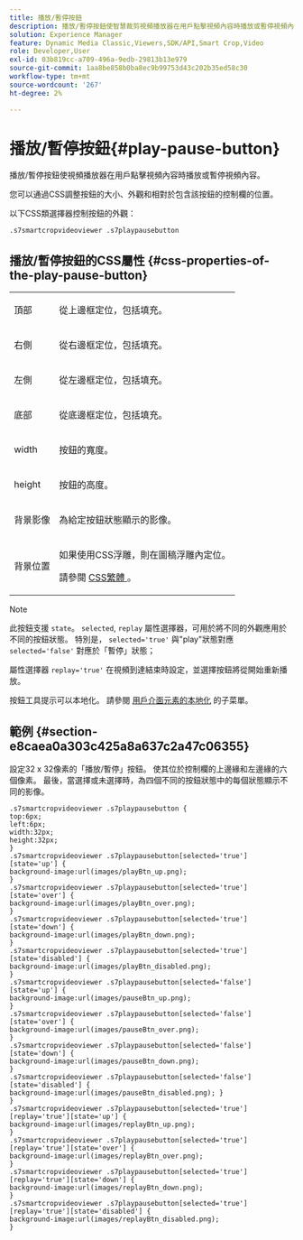 ```yaml
---
title: 播放/暫停按鈕
description: 播放/暫停按鈕使智慧裁剪視頻播放器在用戶點擊視頻內容時播放或暫停視頻內容。
solution: Experience Manager
feature: Dynamic Media Classic,Viewers,SDK/API,Smart Crop,Video
role: Developer,User
exl-id: 03b819cc-a709-496a-9edb-29813b13e979
source-git-commit: 1aa8be858b0ba8ec9b99753d43c202b35ed58c30
workflow-type: tm+mt
source-wordcount: '267'
ht-degree: 2%

---
```


# 播放/暫停按鈕{#play-pause-button}

播放/暫停按鈕使視頻播放器在用戶點擊視頻內容時播放或暫停視頻內容。

<!--<a id="section_061E550C1C1D4DB2BD663A898895B38C"></a>-->

您可以通過CSS調整按鈕的大小、外觀和相對於包含該按鈕的控制欄的位置。

以下CSS類選擇器控制按鈕的外觀：

```
.s7smartcropvideoviewer .s7playpausebutton
```

## 播放/暫停按鈕的CSS屬性 {#css-properties-of-the-play-pause-button}

<table id="table_C48C56E696304C9BAFEE71BA9EA9A174"> 
 <tbody> 
  <tr> 
   <td colname="col1"> <p> <span class="codeph"> 頂部 </span> </p> </td> 
   <td colname="col2"> <p>從上邊框定位，包括填充。 </p> </td> 
  </tr> 
  <tr> 
   <td colname="col1"> <p> <span class="codeph"> 右側 </span> </p> </td> 
   <td colname="col2"> <p>從右邊框定位，包括填充。 </p> </td> 
  </tr> 
  <tr> 
   <td colname="col1"> <p> <span class="codeph"> 左側 </span> </p> </td> 
   <td colname="col2"> <p>從左邊框定位，包括填充。 </p> </td> 
  </tr> 
  <tr> 
   <td colname="col1"> <p> <span class="codeph"> 底部 </span> </p> </td> 
   <td colname="col2"> <p> 從底邊框定位，包括填充。 </p> </td> 
  </tr> 
  <tr> 
   <td colname="col1"> <p> <span class="codeph"> width </span> </p> </td> 
   <td colname="col2"> <p>按鈕的寬度。 </p> </td> 
  </tr> 
  <tr> 
   <td colname="col1"> <p> <span class="codeph"> height </span> </p> </td> 
   <td colname="col2"> <p>按鈕的高度。 </p> </td> 
  </tr> 
  <tr> 
   <td colname="col1"> <p> <span class="codeph"> 背景影像 </span> </p> </td> 
   <td colname="col2"> <p>為給定按鈕狀態顯示的影像。 </p> </td> 
  </tr> 
  <tr> 
   <td colname="col1"> <p> <span class="codeph"> 背景位置 </span> </p> </td> 
   <td colname="col2"> <p> 如果使用CSS浮雕，則在圖稿浮雕內定位。 </p> <p>請參閱 <a href="../../../c-html5-aem-asset-viewers/c-html5-aem-smartcropvideo/c-html5-aem-smartcropvideo-viewer-customizingviewer/c-html5-aem-smartcropvideo-customizingviewer.md#section-9b6d8d601cb441d08214dada7bb4eddc" format="dita" scope="local"> CSS繁體 </a>。 </p> </td> 
  </tr> 
 </tbody> 
</table>

>[!NOTE]
>
>此按鈕支援 `state`。 `selected`, `replay` 屬性選擇器，可用於將不同的外觀應用於不同的按鈕狀態。 特別是， `selected='true'` 與&quot;play&quot;狀態對應 `selected='false'` 對應於「暫停」狀態；
>
>屬性選擇器 `replay='true'` 在視頻到達結束時設定，並選擇按鈕將從開始重新播放。

按鈕工具提示可以本地化。 請參閱 [用戶介面元素的本地化](../../../c-html5-aem-asset-viewers/c-html5-aem-smartcropvideo/r-html5-aem-smartcropvideo-viewer-localization.md#concept-1d5ca2d8480f4064a51eddba13940aad) 的子菜單。

## 範例 {#section-e8caea0a303c425a8a637c2a47c06355}

設定32 x 32像素的「播放/暫停」按鈕。 使其位於控制欄的上邊緣和左邊緣的六個像素。 最後，當選擇或未選擇時，為四個不同的按鈕狀態中的每個狀態顯示不同的影像。

```
.s7smartcropvideoviewer .s7playpausebutton { 
top:6px; 
left:6px; 
width:32px; 
height:32px; 
} 
.s7smartcropvideoviewer .s7playpausebutton[selected='true'][state='up'] { 
background-image:url(images/playBtn_up.png); 
} 
.s7smartcropvideoviewer .s7playpausebutton[selected='true'][state='over'] {  
background-image:url(images/playBtn_over.png); 
} 
.s7smartcropvideoviewer .s7playpausebutton[selected='true'][state='down'] {  
background-image:url(images/playBtn_down.png); 
} 
.s7smartcropvideoviewer .s7playpausebutton[selected='true'][state='disabled'] { 
background-image:url(images/playBtn_disabled.png); 
} 
.s7smartcropvideoviewer .s7playpausebutton[selected='false'][state='up'] {  
background-image:url(images/pauseBtn_up.png); 
} 
.s7smartcropvideoviewer .s7playpausebutton[selected='false'][state='over'] {  
background-image:url(images/pauseBtn_over.png); 
} 
.s7smartcropvideoviewer .s7playpausebutton[selected='false'][state='down'] {  
background-image:url(images/pauseBtn_down.png); 
} 
.s7smartcropvideoviewer .s7playpausebutton[selected='false'][state='disabled'] {  
background-image:url(images/pauseBtn_disabled.png); } 
} 
.s7smartcropvideoviewer .s7playpausebutton[selected='true'][replay='true'][state='up'] { 
background-image:url(images/replayBtn_up.png); 
} 
.s7smartcropvideoviewer .s7playpausebutton[selected='true'][replay='true'][state='over'] {  
background-image:url(images/replayBtn_over.png); 
} 
.s7smartcropvideoviewer .s7playpausebutton[selected='true'][replay='true'][state='down'] {  
background-image:url(images/replayBtn_down.png); 
} 
.s7smartcropvideoviewer .s7playpausebutton[selected='true'][replay='true'][state='disabled'] { 
background-image:url(images/replayBtn_disabled.png); 
}
```
